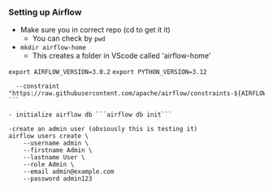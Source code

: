 ### Setting up Airflow

- Make sure you in correct repo (cd to get it it)
    - You can check by ```pwd```
- ```mkdir airflow-home```
    - This creates a folder in VScode called 'airflow-home'

```export AIRFLOW_VERSION=3.0.2```
```export PYTHON_VERSION=3.12```
```pip install "apache-airflow[postgres,amazon]"=="${AIRFLOW_VERSION}" \
  --constraint "https://raw.githubusercontent.com/apache/airflow/constraints-${AIRFLOW_VERSION}/constraints-${PYTHON_VERSION}.txt" ```

- initialize airflow db ```airflow db init```

-create an admin user (obviously this is testing it)
airflow users create \
    --username admin \
    --firstname Admin \
    --lastname User \
    --role Admin \
    --email admin@example.com
    --password admin123